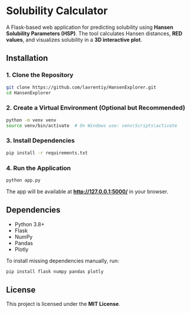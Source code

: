 # Solubility Calculator

A Flask-based web application for predicting solubility using **Hansen Solubility Parameters (HSP)**. The tool calculates Hansen distances, **RED values**, and visualizes solubility in a **3D interactive plot**.

## Installation

### 1. Clone the Repository
```bash
git clone https://github.com/lavrentiy/HansenExplorer.git
cd HansenExplorer
```

### 2. Create a Virtual Environment (Optional but Recommended)
```bash
python -m venv venv
source venv/bin/activate  # On Windows use: venv\Scripts\activate
```

### 3. Install Dependencies
```bash
pip install -r requirements.txt
```

### 4. Run the Application
```bash
python app.py
```
The app will be available at **http://127.0.0.1:5000/** in your browser.

## Dependencies
- Python 3.8+
- Flask
- NumPy
- Pandas
- Plotly

To install missing dependencies manually, run:
```bash
pip install flask numpy pandas plotly
```

## License
This project is licensed under the **MIT License**.
